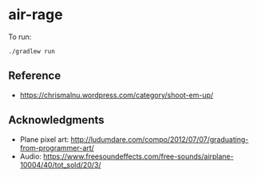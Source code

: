 # air-rage

To run:

    ./gradlew run

## Reference

- https://chrismalnu.wordpress.com/category/shoot-em-up/

## Acknowledgments

- Plane pixel art: http://ludumdare.com/compo/2012/07/07/graduating-from-programmer-art/
- Audio: https://www.freesoundeffects.com/free-sounds/airplane-10004/40/tot_sold/20/3/
